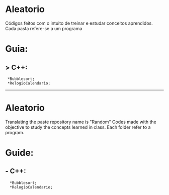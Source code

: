 # Aleatorio
 Códigos feitos com o intuito de treinar e estudar conceitos aprendidos.
 Cada pasta refere-se a um programa

# Guia: <br />
## > C++: <br />
     *Bubblesort;
     *RelogioCalendario;

----------------------------------------------------------------------------------------------------------------------
# Aleatorio
  Translating the paste repository name is "Random"
  Codes made with the objective to study the concepts learned in class.
  Each folder refer to a program.
  
 # Guide: <br />
 ## - C++:
      *Bubblesort;
      *RelogioCalendario;

